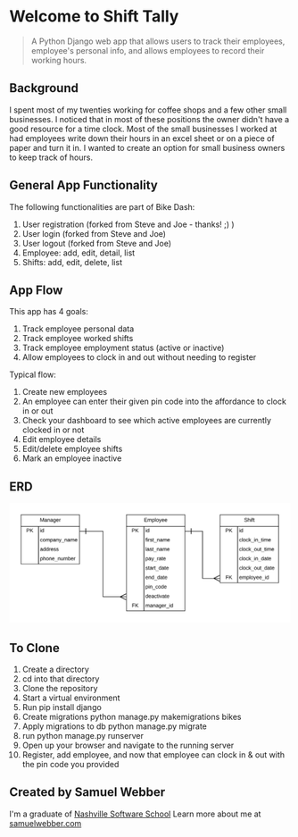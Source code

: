 # Welcome to Shift Tally
> A Python Django web app that allows users to track their employees, employee's personal info, and allows employees to record their working hours. 

## Background
I spent most of my twenties working for coffee shops and a few other small businesses.  I noticed that in most of these positions the owner didn't have a good resource for a time clock.  Most of the small businesses I worked at had employees write down their hours in an excel sheet or on a piece of paper and turn it in. I wanted to create an option for small business owners to keep track of hours.

## General App Functionality
The following functionalities are part of Bike Dash:

1. User registration (forked from Steve and Joe - thanks! ;) )
1. User login (forked from Steve and Joe)
1. User logout (forked from Steve and Joe)
1. Employee: add, edit, detail, list
1. Shifts: add, edit, delete, list

## App Flow
This app has 4 goals:
1. Track employee personal data
1. Track employee worked shifts
1. Track employee employment status (active or inactive)
1. Allow employees to clock in and out without needing to register

Typical flow:

1. Create new employees
1. An employee can enter their given pin code into the affordance to clock in or out
1. Check your dashboard to see which active employees are currently clocked in or not
1. Edit employee details
1. Edit/delete employee shifts
1. Mark an employee inactive 

## ERD

![shift tally erd](website/static/ERD-shift-tally.png)

## To Clone
1. Create a directory
1. cd into that directory
1. Clone the repository
1. Start a virtual environment
1. Run pip install django
1. Create migrations python manage.py makemigrations bikes
1. Apply migrations to db python manage.py migrate
1. run python manage.py runserver
1. Open up your browser and navigate to the running server
1. Register, add employee, and now that employee can clock in & out with the pin code you provided

## Created by Samuel Webber
I'm a graduate of [Nashville Software School](http://nashvillesoftwareschool.com/) 
Learn more about me at [samuelwebber.com](http://www.samuelwebber.com/)

